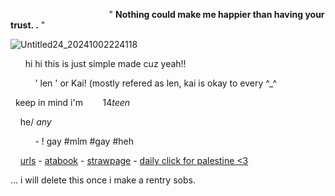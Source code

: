 ‎ ‎ ‎ ‎‎ ‎ ‎ ‎   ‎ ‎‎  ‎ ‎ ‎ ‎ ‎  ‎ ‎ ‎ ‎ ‎ ‎ ‎ ‎ ‎ ‎ ‎ ‎ ‎ ‎ ‎ ‎ ‎ ‎ ‎‎ ‎ ‎ ‎ ‎ ‎ ‎‎ ‎ " **Nothing could make me happier than having your trust. .** "‎ 

![Untitled24_20241002224118](https://github.com/user-attachments/assets/2318050a-f6c8-451e-98cb-d792e0cda501)

‎ ‎ ‎ ‎ ‎ ‎ hi hi this is just simple made cuz yeah!!

 ‎ ‎ ‎ ‎ ‎ ‎ ‎ ‎ ‎ ‎  ' len ' or Kai! (mostly refered as len, kai is okay to every ^_^
  
  
‎ ‎ keep in mind i'm‎‎ ‎ ‎ ‎ ‎ ‎ ‎ ‎  14*teen*
  
   ‎ ‎ ‎ ‎ he/‎ *any*

  ‎ ‎ ‎ ‎ ‎ ‎ ‎ ‎ ‎ ‎  -‎ ‎! gay #mlm #gay #heh

   
 ‎ ‎ ‎ ‎   [urls](https://rentry.co/lenzrentriez) - [atabook](https://callmeyourangel.atabook.org/) - [strawpage](https://lens18tripp.straw.page/) - [daily click for palestine <3](https://rentry.co/hearts4gaza)
  
   
  ... i will delete this once i make a rentry sobs.
